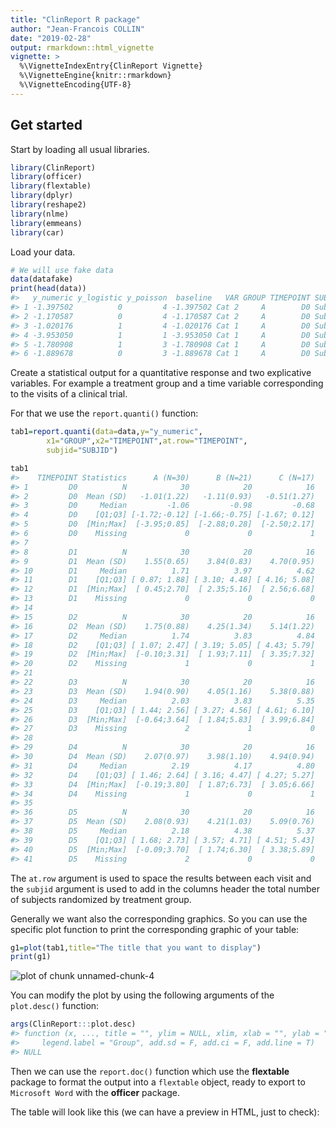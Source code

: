 ```yaml
---
title: "ClinReport R package"
author: "Jean-Francois COLLIN"
date: "2019-02-28"
output: rmarkdown::html_vignette
vignette: >
  %\VignetteIndexEntry{ClinReport Vignette}
  %\VignetteEngine{knitr::rmarkdown}
  %\VignetteEncoding{UTF-8}
---
```




## Get started

Start by loading all usual libraries.


```r
library(ClinReport)
library(officer)
library(flextable)
library(dplyr)
library(reshape2)
library(nlme)
library(emmeans)
library(car)
```

Load your data.


```r
# We will use fake data
data(datafake)
print(head(data))
#>   y_numeric y_logistic y_poisson  baseline   VAR GROUP TIMEPOINT SUBJID
#> 1 -1.397502          0         4 -1.397502 Cat 2     A        D0 Subj 1
#> 2 -1.170587          0         4 -1.170587 Cat 2     A        D0 Subj 1
#> 3 -1.020176          1         4 -1.020176 Cat 1     A        D0 Subj 1
#> 4 -3.953050          1         1 -3.953050 Cat 1     A        D0 Subj 1
#> 5 -1.780908          1         3 -1.780908 Cat 1     A        D0 Subj 1
#> 6 -1.889678          0         3 -1.889678 Cat 1     A        D0 Subj 1
```

Create a statistical output for a quantitative response and two explicative variables.
For example a treatment group and a time variable corresponding to the visits of a clinical trial.

For that we use the `report.quanti()` function:


```r
tab1=report.quanti(data=data,y="y_numeric",
		x1="GROUP",x2="TIMEPOINT",at.row="TIMEPOINT",
		subjid="SUBJID")

tab1
#>    TIMEPOINT Statistics      A (N=30)      B (N=21)      C (N=17)
#> 1         D0          N            30            20            16
#> 2         D0  Mean (SD)   -1.01(1.22)   -1.11(0.93)   -0.51(1.27)
#> 3         D0     Median         -1.06         -0.98         -0.68
#> 4         D0    [Q1;Q3] [-1.72;-0.12] [-1.66;-0.75] [-1.67; 0.12]
#> 5         D0  [Min;Max]  [-3.95;0.85]  [-2.88;0.28]  [-2.50;2.17]
#> 6         D0    Missing             0             0             1
#> 7                                                                
#> 8         D1          N            30            20            16
#> 9         D1  Mean (SD)    1.55(0.65)    3.84(0.83)    4.70(0.95)
#> 10        D1     Median          1.71          3.97          4.62
#> 11        D1    [Q1;Q3] [ 0.87; 1.88] [ 3.10; 4.48] [ 4.16; 5.08]
#> 12        D1  [Min;Max]  [ 0.45;2.70]  [ 2.35;5.16]  [ 2.56;6.68]
#> 13        D1    Missing             0             0             0
#> 14                                                               
#> 15        D2          N            30            20            16
#> 16        D2  Mean (SD)    1.75(0.88)    4.25(1.34)    5.14(1.22)
#> 17        D2     Median          1.74          3.83          4.84
#> 18        D2    [Q1;Q3] [ 1.07; 2.47] [ 3.19; 5.05] [ 4.43; 5.79]
#> 19        D2  [Min;Max]  [-0.10;3.31]  [ 1.93;7.11]  [ 3.35;7.32]
#> 20        D2    Missing             1             0             1
#> 21                                                               
#> 22        D3          N            30            20            16
#> 23        D3  Mean (SD)    1.94(0.90)    4.05(1.16)    5.38(0.88)
#> 24        D3     Median          2.03          3.83          5.35
#> 25        D3    [Q1;Q3] [ 1.44; 2.56] [ 3.27; 4.56] [ 4.61; 6.10]
#> 26        D3  [Min;Max]  [-0.64;3.64]  [ 1.84;5.83]  [ 3.99;6.84]
#> 27        D3    Missing             2             1             0
#> 28                                                               
#> 29        D4          N            30            20            16
#> 30        D4  Mean (SD)    2.07(0.97)    3.98(1.10)    4.94(0.94)
#> 31        D4     Median          2.19          4.17          4.80
#> 32        D4    [Q1;Q3] [ 1.46; 2.64] [ 3.16; 4.47] [ 4.27; 5.27]
#> 33        D4  [Min;Max]  [-0.19;3.80]  [ 1.87;6.73]  [ 3.05;6.66]
#> 34        D4    Missing             1             0             1
#> 35                                                               
#> 36        D5          N            30            20            16
#> 37        D5  Mean (SD)    2.08(0.93)    4.21(1.03)    5.09(0.76)
#> 38        D5     Median          2.18          4.38          5.37
#> 39        D5    [Q1;Q3] [ 1.68; 2.73] [ 3.57; 4.71] [ 4.51; 5.43]
#> 40        D5  [Min;Max]  [-0.09;3.70]  [ 1.74;6.30]  [ 3.38;5.89]
#> 41        D5    Missing             2             0             0
```


The `at.row` argument is used to space the results between each visit and the `subjid` argument is used
to add in the columns header the total number of subjects randomized by treatment group.


Generally we want also the corresponding graphics. So you can use the specific plot function
to print the corresponding graphic of your table:



```r
g1=plot(tab1,title="The title that you want to display")
print(g1)
```

![plot of chunk unnamed-chunk-4](figure/unnamed-chunk-4-1.png)

You can modify the plot by using the following arguments of the `plot.desc()` function:


```r
args(ClinReport:::plot.desc)
#> function (x, ..., title = "", ylim = NULL, xlim, xlab = "", ylab = "", 
#>     legend.label = "Group", add.sd = F, add.ci = F, add.line = T) 
#> NULL
```


Then we can use the `report.doc()` function which use the **flextable** package to format
the output into a `flextable` object, ready to export to `Microsoft Word` with the **officer** package.

The table will look like this (we can have a preview in HTML, just to check):























